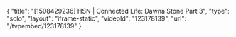 {
    "title": "[1508429236] HSN | Connected Life: Dawna Stone Part 3",
    "type": "solo",
    "layout": "iframe-static",
    "videoId": "123178139",
    "url": "\/tvpembed\/123178139"
}